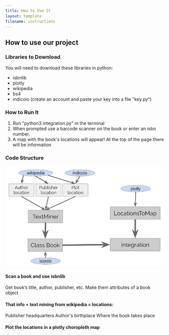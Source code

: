 ```yaml
---
title: How to Use It
layout: template
filename: instructions
---
```


## How to use our project

### Libraries to Download
You will need to download these libraries in python:
- isbnlib
- plotly
- wikipedia
- bs4
- indicoio (create an account and paste your key into a file "key.py")

### How to Run It
1. Run "python3 integration.py" in the terminal
2. When prompted use a barcode scanner on the book or enter an isbn number.
3. A map with the book's locations will appear! At the top of the page there will be information

### Code Structure
![alt text](https://github.com/SamEpp/BookLocationPlotter/blob/master/Code_structure.PNG "")

#### Scan a book and use isbnlib
Get book’s title, author, publisher, etc. 
Make them attributes of a book object

#### That info + text mining from wikipedia = locations:
Publisher headquarters 
Author's birthplace
Where the book takes place

#### Plot the locations in a plotly choropleth map
